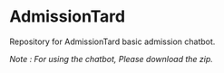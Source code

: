 # AdmissionTard
Repository for AdmissionTard basic admission chatbot.

*Note : For using the chatbot, Please download the zip.*

